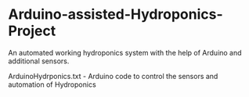 # Arduino-assisted-Hydroponics-Project
An automated working hydroponics system with the help of Arduino and additional sensors.

ArduinoHydrponics.txt - Arduino code to control the sensors and automation of Hydroponics
